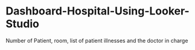 # Dashboard-Hospital-Using-Looker-Studio
Number of Patient, room, list of patient illnesses and the doctor in charge
